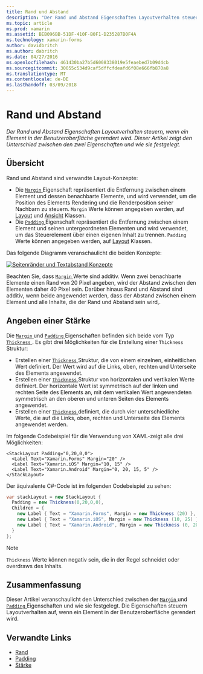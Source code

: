 ```yaml
---
title: Rand und Abstand
description: "Der Rand und Abstand Eigenschaften Layoutverhalten steuern, wenn ein Element in der Benutzeroberfläche gerendert wird. Dieser Artikel zeigt den Unterschied zwischen den zwei Eigenschaften und wie sie festgelegt."
ms.topic: article
ms.prod: xamarin
ms.assetid: BEB096BB-51DF-410F-B0F1-D235287B0F4A
ms.technology: xamarin-forms
author: davidbritch
ms.author: dabritch
ms.date: 04/27/2016
ms.openlocfilehash: 461430ba27b5d6008338019e5feaebed7b09d4cb
ms.sourcegitcommit: 30055c534d9caf5dffcfdeafd6f08e666fb870a8
ms.translationtype: MT
ms.contentlocale: de-DE
ms.lasthandoff: 03/09/2018
---
```

# <a name="margin-and-padding"></a>Rand und Abstand

_Der Rand und Abstand Eigenschaften Layoutverhalten steuern, wenn ein Element in der Benutzeroberfläche gerendert wird. Dieser Artikel zeigt den Unterschied zwischen den zwei Eigenschaften und wie sie festgelegt._

## <a name="overview"></a>Übersicht

Rand und Abstand sind verwandte Layout-Konzepte:

- Die [ `Margin` ](https://developer.xamarin.com/api/property/Xamarin.Forms.View.Margin/) Eigenschaft repräsentiert die Entfernung zwischen einem Element und dessen benachbarte Elemente, und wird verwendet, um die Position des Elements Rendering und die Renderposition seiner Nachbarn zu steuern. `Margin` Werte können angegeben werden, auf [Layout](~/xamarin-forms/user-interface/controls/layouts.md) und [Ansicht](~/xamarin-forms/user-interface/controls/views.md) Klassen.
- Die [ `Padding` ](https://developer.xamarin.com/api/property/Xamarin.Forms.Layout.Padding/) Eigenschaft repräsentiert die Entfernung zwischen einem Element und seinen untergeordneten Elementen und wird verwendet, um das Steuerelement über einen eigenen Inhalt zu trennen. `Padding` Werte können angegeben werden, auf [Layout](~/xamarin-forms/user-interface/controls/layouts.md) Klassen.

Das folgende Diagramm veranschaulicht die beiden Konzepte:

[![](margin-and-padding-images/margins-and-padding-sml.png "Seitenränder und Textabstand Konzepte")](margin-and-padding-images/margins-and-padding.png#lightbox "Seitenränder und Textabstand-Konzepte")

Beachten Sie, dass [ `Margin` ](https://developer.xamarin.com/api/property/Xamarin.Forms.View.Margin/) Werte sind additiv. Wenn zwei benachbarte Elemente einen Rand von 20 Pixel angeben, wird der Abstand zwischen den Elementen daher 40 Pixel sein. Darüber hinaus Rand und Abstand sind additiv, wenn beide angewendet werden, dass der Abstand zwischen einem Element und alle Inhalte, die der Rand und Abstand sein wird,.

## <a name="specifying-a-thickness"></a>Angeben einer Stärke

Die [ `Margin` ](https://developer.xamarin.com/api/property/Xamarin.Forms.View.Margin/) und [ `Padding` ](https://developer.xamarin.com/api/property/Xamarin.Forms.Layout.Padding/) Eigenschaften befinden sich beide vom Typ [ `Thickness` ](https://developer.xamarin.com/api/type/Xamarin.Forms.Thickness/). Es gibt drei Möglichkeiten für die Erstellung einer `Thickness` Struktur:

- Erstellen einer [ `Thickness` ](https://developer.xamarin.com/api/type/Xamarin.Forms.Thickness/) Struktur, die von einem einzelnen, einheitlichen Wert definiert. Der Wert wird auf die Links, oben, rechten und Unterseite des Elements angewendet.
- Erstellen einer [ `Thickness` ](https://developer.xamarin.com/api/type/Xamarin.Forms.Thickness/) Struktur von horizontalen und vertikalen Werte definiert. Der horizontale Wert ist symmetrisch auf der linken und rechten Seite des Elements an, mit dem vertikalen Wert angewendeten symmetrisch an den oberen und unteren Seiten des Elements angewendet.
- Erstellen einer [ `Thickness` ](https://developer.xamarin.com/api/type/Xamarin.Forms.Thickness/) definiert, die durch vier unterschiedliche Werte, die auf die Links, oben, rechten und Unterseite des Elements angewendet werden.

Im folgende Codebeispiel für die Verwendung von XAML-zeigt alle drei Möglichkeiten:

```xaml
<StackLayout Padding="0,20,0,0">
  <Label Text="Xamarin.Forms" Margin="20" />
  <Label Text="Xamarin.iOS" Margin="10, 15" />
  <Label Text="Xamarin.Android" Margin="0, 20, 15, 5" />
</StackLayout>
```

Der äquivalente C#-Code ist im folgenden Codebeispiel zu sehen:

```csharp
var stackLayout = new StackLayout {
  Padding = new Thickness(0,20,0,0),
  Children = {
    new Label { Text = "Xamarin.Forms", Margin = new Thickness (20) },
    new Label { Text = "Xamarin.iOS", Margin = new Thickness (10, 25) },
    new Label { Text = "Xamarin.Android", Margin = new Thickness (0, 20, 15, 5) }
  }
};
```

> [!NOTE]
> `Thickness` Werte können negativ sein, die in der Regel schneidet oder overdraws des Inhalts.

## <a name="summary"></a>Zusammenfassung

Dieser Artikel veranschaulicht den Unterschied zwischen der [ `Margin` ](https://developer.xamarin.com/api/property/Xamarin.Forms.View.Margin/) und [ `Padding` ](https://developer.xamarin.com/api/property/Xamarin.Forms.Layout.Padding/) Eigenschaften und wie sie festgelegt. Die Eigenschaften steuern Layoutverhalten auf, wenn ein Element in der Benutzeroberfläche gerendert wird.


## <a name="related-links"></a>Verwandte Links

- [Rand](https://developer.xamarin.com/api/property/Xamarin.Forms.View.Margin/)
- [Padding](https://developer.xamarin.com/api/property/Xamarin.Forms.Layout.Padding/)
- [Stärke](https://developer.xamarin.com/api/type/Xamarin.Forms.Thickness/)
